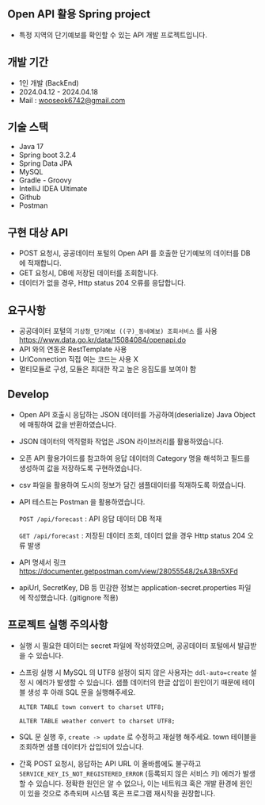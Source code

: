 Open API 활용 Spring project
---
- 특정 지역의 단기예보를 확인할 수 있는 API 개발 프로젝트입니다. 

개발 기간
---
- 1인 개발 (BackEnd)
- 2024.04.12 - 2024.04.18
- Mail : wooseok6742@gmail.com

기술 스택
---
- Java 17
- Spring boot 3.2.4
- Spring Data JPA
- MySQL
- Gradle - Groovy
- IntelliJ IDEA Ultimate
- Github
- Postman

구현 대상 API
---
- POST 요청시, 공공데이터 포털의 Open API 를 호출한 단기예보의 데이터를 DB에 적재합니다.
- GET 요청시, DB에 저장된 데이터를 조회합니다.
- 데이터가 없을 경우, Http status 204 오류를 응답합니다.

요구사항
---
- 공공데이터 포털의 `기상청_단기예보 ((구)_동네예보) 조회서비스` 를 사용
https://www.data.go.kr/data/15084084/openapi.do
- API 와의 연동은 RestTemplate 사용
- UrlConnection 직접 여는 코드는 사용 X
- 멀티모듈로 구성, 모듈은 최대한 작고 높은 응집도를 보여야 함

Develop
---
- Open API 호출시 응답하는 JSON 데이터를 가공하여(deserialize) Java Object 에 매핑하여 값을 반환하였습니다.
- JSON 데이터의 역직렬화 작업은 JSON 라이브러리를 활용하였습니다.
- 오픈 API 활용가이드를 참고하여 응답 데이터의 Category 명을 해석하고 필드를 생성하여 값을 저장하도록 구현하였습니다.
- csv 파일을 활용하여 도시의 정보가 담긴 샘플데이터를 적재하도록 하였습니다.
- API 테스트는 Postman 을 활용하였습니다.
    
  `POST /api/forecast` : API 응답 데이터 DB 적재
  
  `GET /api/forecast` : 저장된 데이터 조회, 데이터 없을 경우 Http status 204 오류 발생
- API 명세서 링크 https://documenter.getpostman.com/view/28055548/2sA3Bn5XFd
- apiUrl, SecretKey, DB 등 민감한 정보는 application-secret.properties 파일에 작성했습니다. (gitignore 적용)

프로젝트 실행 주의사항
---
- 실행 시 필요한 데이터는 secret 파일에 작성하였으며, 공공데이터 포털에서 발급받을 수 있습니다.
- 스프링 실행 시 MySQL 의 UTF8 설정이 되지 않은 사용자는 `ddl-auto=create` 설정 시 에러가 발생할 수 있습니다. 샘플 데이터의 한글 삽입이 원인이기 때문에 테이블 생성 후 아래 SQL 문을 실행해주세요.

    `ALTER TABLE town convert to charset UTF8;`
    
    `ALTER TABLE weather convert to charset UTF8;`

- SQL 문 실행 후, `create -> update` 로 수정하고 재실행 해주세요. town 테이블을 조회하면 샘플 데이터가 삽입되어 있습니다.
- 간혹 POST 요청시, 응답하는 API URL 이 올바름에도 불구하고 `SERVICE_KEY_IS_NOT_REGISTERED_ERROR` (등록되지 않은 서비스 키) 에러가 발생할 수 있습니다. 정확한 원인은 알 수 없으나, 이는 네트워크 혹은 개발 환경에 원인이 있을 것으로 추측되며 시스템 혹은 프로그램 재시작을 권장합니다.